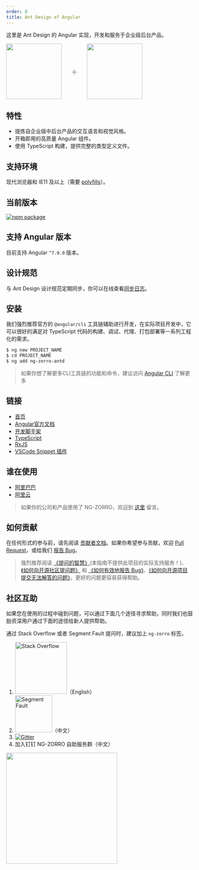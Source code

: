 ```yaml
---
order: 0
title: Ant Design of Angular
---
```


这里是 Ant Design 的 Angular 实现，开发和服务于企业级后台产品。

<div class="pic-plus">
  <img width="150" src="https://gw.alipayobjects.com/zos/rmsportal/KDpgvguMpGfqaHPjicRK.svg">
  <span>+</span>
  <img height="150" src="https://img.alicdn.com/tfs/TB1Z0PywTtYBeNjy1XdXXXXyVXa-186-200.svg">
</div>

<style>
.pic-plus > * {
  display: inline-block !important;
  vertical-align: middle;
}
.pic-plus span {
  font-size: 30px;
  color: #aaa;
  margin: 0 20px;
}
</style>


## 特性

- 提炼自企业级中后台产品的交互语言和视觉风格。
- 开箱即用的高质量 Angular 组件。
- 使用 TypeScript 构建，提供完整的类型定义文件。

## 支持环境

现代浏览器和 IE11 及以上（需要 [polyfills](https://angular.io/guide/browser-support)）。

## 当前版本

[![npm package](https://img.shields.io/npm/v/ng-zorro-antd.svg?style=flat-square)](https://www.npmjs.org/package/ng-zorro-antd)

## 支持 Angular 版本

目前支持 Angular `^7.0.0` 版本。

## 设计规范

与 Ant Design 设计规范定期同步，你可以在线查看[同步日志](https://nz-styles-syncer.now.sh/)。

## 安装

我们强烈推荐官方的 `@angular/cli` 工具链辅助进行开发，在实际项目开发中，它可以很好的满足对 TypeScript 代码的构建、调试、代理、打包部署等一系列工程化的需求。

```bash
$ ng new PROJECT_NAME
$ cd PROJECT_NAME
$ ng add ng-zorro-antd
```

> 如果你想了解更多CLI工具链的功能和命令，建议访问 [Angular CLI](https://github.com/angular/angular-cli) 了解更多

## 链接

- [首页](http://ng.ant.design)
- [Angular官方文档](https://angular.io/)
- [开发脚手架](https://cli.angular.io/)
- [TypeScript](https://www.typescriptlang.org/)
- [RxJS](https://github.com/ReactiveX/rxjs)
- [VSCode Snippet 插件](https://marketplace.visualstudio.com/items?itemName=cipchk.ng-zorro-vscode)

## 谁在使用

- [阿里巴巴](http://www.alibaba.com/)
- [阿里云](http://www.aliyun.com/)

> 如果你的公司和产品使用了 NG-ZORRO，欢迎到 [这里](https://github.com/NG-ZORRO/ng-zorro-antd/issues/1142) 留言。

## 如何贡献

在任何形式的参与前，请先阅读 [贡献者文档](https://github.com/NG-ZORRO/ng-zorro-antd/blob/master/CONTRIBUTING.md)。如果你希望参与贡献，欢迎 [Pull Request](https://github.com/NG-ZORRO/ng-zorro-antd/pulls)，或给我们 [报告 Bug](http://ng.ant.design/issue-helper/#/en)。

> 强烈推荐阅读 [《提问的智慧》](https://github.com/ryanhanwu/How-To-Ask-Questions-The-Smart-Way)(本指南不提供此项目的实际支持服务！)、[《如何向开源社区提问题》](https://github.com/seajs/seajs/issues/545) 和 [《如何有效地报告 Bug》](http://www.chiark.greenend.org.uk/%7Esgtatham/bugs-cn.html)、[《如何向开源项目提交无法解答的问题》](https://zhuanlan.zhihu.com/p/25795393)，更好的问题更容易获得帮助。

## 社区互助

如果您在使用的过程中碰到问题，可以通过下面几个途径寻求帮助，同时我们也鼓励资深用户通过下面的途径给新人提供帮助。

通过 Stack Overflow 或者 Segment Fault 提问时，建议加上 `ng-zorro` 标签。

1. [<img alt="Stack Overflow" src="https://cdn.sstatic.net/Sites/stackoverflow/company/img/logos/so/so-logo.svg?v=2bb144720a66" width="140" />](https://stackoverflow.com/questions/tagged/ng-zorro)（English）
2. [<img alt="Segment Fault" src="https://gw.alipayobjects.com/zos/rmsportal/hfYFfCvHTQTUKntlJbMF.svg" width="100" />](https://segmentfault.com/t/ng-zorro)（中文）
3. [![Gitter](https://img.shields.io/gitter/room/ng-zorro/ng-zorro-antd.svg?style=flat-square)](https://gitter.im/ng-zorro/ng-zorro-antd)
4. 加入钉钉 NG-ZORRO 自助服务群（中文）

<img src="https://img.alicdn.com/tfs/TB1eF.gzSzqK1RjSZFjXXblCFXa-750-990.jpg" width="300">
